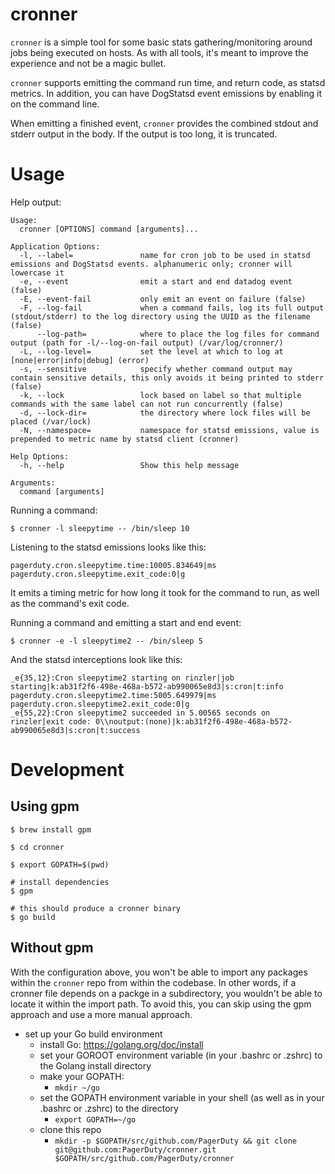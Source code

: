 # cronner
`cronner` is a simple tool for some basic stats gathering/monitoring around jobs being executed on hosts. As with all tools, it's meant to improve the experience and not be a magic bullet.

`cronner` supports emitting the command run time, and return code, as statsd metrics. In addition, you can have DogStatsd event emissions by enabling it on the command line.

When emitting a finished event, `cronner` provides the combined stdout and stderr output in the body. If the output is too long, it is truncated.

# Usage
Help output:
```
Usage:
  cronner [OPTIONS] command [arguments]...

Application Options:
  -l, --label=               name for cron job to be used in statsd emissions and DogStatsd events. alphanumeric only; cronner will lowercase it
  -e, --event                emit a start and end datadog event (false)
  -E, --event-fail           only emit an event on failure (false)
  -F, --log-fail             when a command fails, log its full output (stdout/stderr) to the log directory using the UUID as the filename (false)
      --log-path=            where to place the log files for command output (path for -l/--log-on-fail output) (/var/log/cronner/)
  -L, --log-level=           set the level at which to log at [none|error|info|debug] (error)
  -s, --sensitive            specify whether command output may contain sensitive details, this only avoids it being printed to stderr (false)
  -k, --lock                 lock based on label so that multiple commands with the same label can not run concurrently (false)
  -d, --lock-dir=            the directory where lock files will be placed (/var/lock)
  -N, --namespace=           namespace for statsd emissions, value is prepended to metric name by statsd client (cronner)

Help Options:
  -h, --help                 Show this help message

Arguments:
  command [arguments]
```

Running a command:
```
$ cronner -l sleepytime -- /bin/sleep 10
```

Listening to the statsd emissions looks like this:

```
pagerduty.cron.sleepytime.time:10005.834649|ms
pagerduty.cron.sleepytime.exit_code:0|g
```

It emits a timing metric for how long it took for the command to run, as well as the command's exit code.

Running a command and emitting a start and end event:

```
$ cronner -e -l sleepytime2 -- /bin/sleep 5
```

And the statsd interceptions look like this:

```
_e{35,12}:Cron sleepytime2 starting on rinzler|job starting|k:ab31f2f6-498e-468a-b572-ab990065e8d3|s:cron|t:info
pagerduty.cron.sleepytime2.time:5005.649979|ms
pagerduty.cron.sleepytime2.exit_code:0|g
_e{55,22}:Cron sleepytime2 succeeded in 5.00565 seconds on rinzler|exit code: 0\\noutput:(none)|k:ab31f2f6-498e-468a-b572-ab990065e8d3|s:cron|t:success
```

# Development
## Using gpm
```
$ brew install gpm

$ cd cronner

$ export GOPATH=$(pwd)

# install dependencies
$ gpm

# this should produce a cronner binary
$ go build
```

## Without gpm
With the configuration above, you won't be able to import any packages within the `cronner` repo from within the codebase.
In other words, if a cronner file depends on a packge in a subdirectory, you wouldn't be able to locate it within the import path.
To avoid this, you can skip using the gpm approach and use a more manual approach.

* set up your Go build environment
  * install Go: https://golang.org/doc/install
  * set your GOROOT environment variable (in your .bashrc or .zshrc) to the Golang install directory
  * make your GOPATH:
    * `mkdir ~/go`
  * set the GOPATH environment variable in your shell (as well as in your .bashrc or .zshrc) to the directory
    * `export GOPATH=~/go`
  * clone this repo
    * `mkdir -p $GOPATH/src/github.com/PagerDuty && git clone git@github.com:PagerDuty/cronner.git $GOPATH/src/github.com/PagerDuty/cronner`
